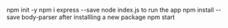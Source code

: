 npm init -y
npm i express --save
node index.js to run the app
npm install --save body-parser
after installling a new package 
npm start